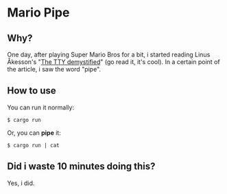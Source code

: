 # Mario Pipe

## Why?

One day, after playing Super Mario Bros for a bit, i started reading Linus Åkesson's "[The TTY demystified](https://www.linusakesson.net/programming/tty/)" (go read it, it's cool). In a certain point of the article, i saw the word "pipe".

## How to use

You can run it normally:

```shell
$ cargo run
```

Or, you can **pipe** it:

```shell
$ cargo run | cat
```

## Did i waste 10 minutes doing this?

Yes, i did.

